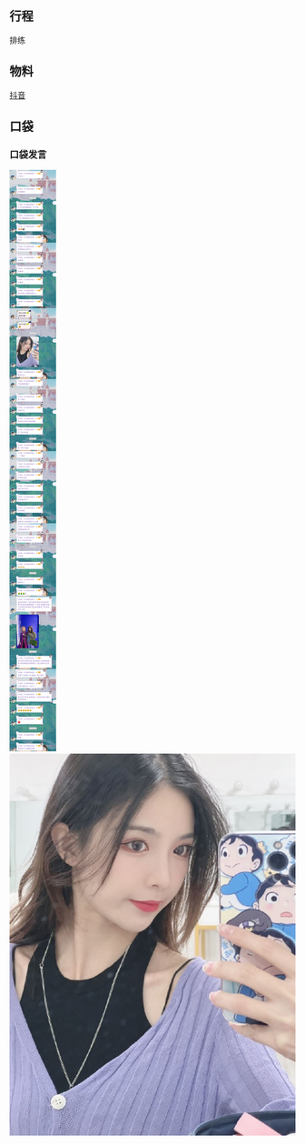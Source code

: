 ## 行程
排练

## 物料
[抖音](https://www.douyin.com/video/7048534601861483813)<br>

## 口袋
### 口袋发言
![口袋发言](./pocket48/imgs/messages1.jpeg)<br>
![口袋发言](./pocket48/imgs/P1.jpeg)<br>
